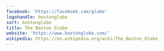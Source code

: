 ```yaml
---
facebook: 'https://facebook.com/globe'
logohandle: bostonglobe
sort: bostonglobe
title: The Boston Globe
website: 'https://www.bostonglobe.com/'
wikipedia: https://en.wikipedia.org/wiki/The_Boston_Globe
---
```

